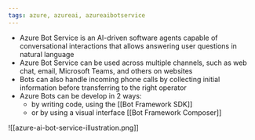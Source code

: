 ```yaml
---
tags: azure, azureai, azureaibotservice
---
```


-   Azure Bot Service is an AI-driven software agents capable of conversational interactions that allows answering user questions in natural language
-   Azure Bot Service can be used across multiple channels, such as web chat, email, Microsoft Teams, and others on websites
-   Bots can also handle incoming phone calls by collecting initial information before transferring to the right operator
-   Azure Bots can be develop in 2 ways:
    -   by writing code, using the [[Bot Framework SDK]]
    -   or by using a visual interface [[Bot Framework Composer]]

![[azure-ai-bot-service-illustration.png]]
